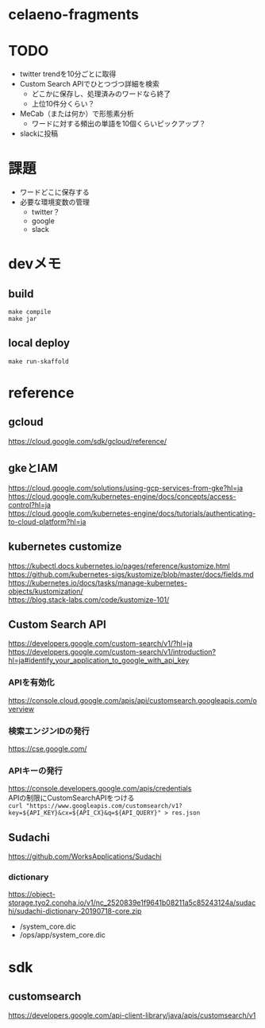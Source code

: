 # celaeno-fragments

# TODO
- twitter trendを10分ごとに取得  
- Custom Search APIでひとつづつ詳細を検索  
  - どこかに保存し、処理済みのワードなら終了  
  - 上位10件分くらい？  
- MeCab（または何か）で形態素分析  
  - ワードに対する頻出の単語を10個くらいピックアップ？  
- slackに投稿  

# 課題
- ワードどこに保存する  
- 必要な環境変数の管理  
  - twitter？  
  - google  
  - slack  


# devメモ
## build
`make compile`  
`make jar`  

## local deploy
`make run-skaffold`  


# reference
## gcloud
https://cloud.google.com/sdk/gcloud/reference/  

## gkeとIAM
https://cloud.google.com/solutions/using-gcp-services-from-gke?hl=ja  
https://cloud.google.com/kubernetes-engine/docs/concepts/access-control?hl=ja  
https://cloud.google.com/kubernetes-engine/docs/tutorials/authenticating-to-cloud-platform?hl=ja  

## kubernetes customize
https://kubectl.docs.kubernetes.io/pages/reference/kustomize.html  
https://github.com/kubernetes-sigs/kustomize/blob/master/docs/fields.md  
https://kubernetes.io/docs/tasks/manage-kubernetes-objects/kustomization/  
https://blog.stack-labs.com/code/kustomize-101/  

## Custom Search API
https://developers.google.com/custom-search/v1/?hl=ja  
https://developers.google.com/custom-search/v1/introduction?hl=ja#identify_your_application_to_google_with_api_key  

### APIを有効化
https://console.cloud.google.com/apis/api/customsearch.googleapis.com/overview  

### 検索エンジンIDの発行
https://cse.google.com/  

### APIキーの発行
https://console.developers.google.com/apis/credentials  
APIの制限にCustomSearchAPIをつける  
`curl "https://www.googleapis.com/customsearch/v1?key=${API_KEY}&cx=${API_CX}&q=${API_QUERY}" > res.json`  

## Sudachi
https://github.com/WorksApplications/Sudachi  

### dictionary
https://object-storage.tyo2.conoha.io/v1/nc_2520839e1f9641b08211a5c85243124a/sudachi/sudachi-dictionary-20190718-core.zip  
- /system_core.dic  
- /ops/app/system_core.dic  


# sdk
## customsearch
https://developers.google.com/api-client-library/java/apis/customsearch/v1  
